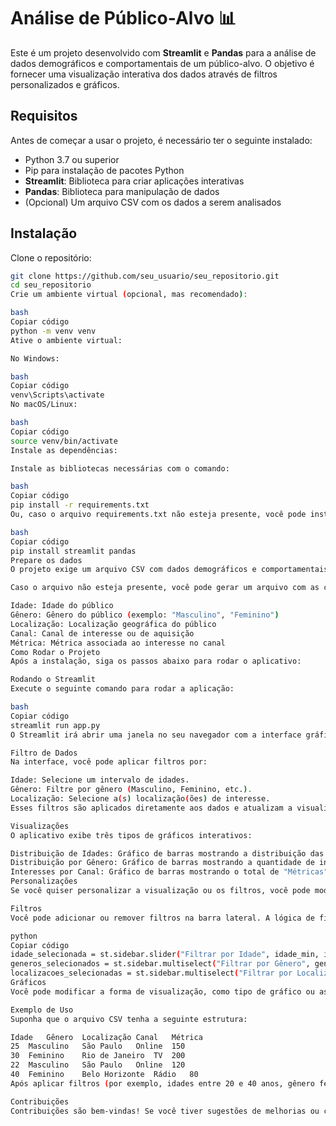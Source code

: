 # Análise de Público-Alvo 📊

Este é um projeto desenvolvido com **Streamlit** e **Pandas** para a análise de dados demográficos e comportamentais de um público-alvo. O objetivo é fornecer uma visualização interativa dos dados através de filtros personalizados e gráficos.

## Requisitos

Antes de começar a usar o projeto, é necessário ter o seguinte instalado:

- Python 3.7 ou superior
- Pip para instalação de pacotes Python
- **Streamlit**: Biblioteca para criar aplicações interativas
- **Pandas**: Biblioteca para manipulação de dados
- (Opcional) Um arquivo CSV com os dados a serem analisados

## Instalação

Clone o repositório:

```bash
git clone https://github.com/seu_usuario/seu_repositorio.git
cd seu_repositorio
Crie um ambiente virtual (opcional, mas recomendado):

bash
Copiar código
python -m venv venv
Ative o ambiente virtual:

No Windows:

bash
Copiar código
venv\Scripts\activate
No macOS/Linux:

bash
Copiar código
source venv/bin/activate
Instale as dependências:

Instale as bibliotecas necessárias com o comando:

bash
Copiar código
pip install -r requirements.txt
Ou, caso o arquivo requirements.txt não esteja presente, você pode instalar diretamente:

bash
Copiar código
pip install streamlit pandas
Prepare os dados
O projeto exige um arquivo CSV com dados demográficos e comportamentais para análise. O arquivo CSV deve estar na pasta data/ e ser chamado publico.csv.

Caso o arquivo não esteja presente, você pode gerar um arquivo com as colunas esperadas, como:

Idade: Idade do público
Gênero: Gênero do público (exemplo: "Masculino", "Feminino")
Localização: Localização geográfica do público
Canal: Canal de interesse ou de aquisição
Métrica: Métrica associada ao interesse no canal
Como Rodar o Projeto
Após a instalação, siga os passos abaixo para rodar o aplicativo:

Rodando o Streamlit
Execute o seguinte comando para rodar a aplicação:

bash
Copiar código
streamlit run app.py
O Streamlit irá abrir uma janela no seu navegador com a interface gráfica onde você pode interagir com os dados.

Filtro de Dados
Na interface, você pode aplicar filtros por:

Idade: Selecione um intervalo de idades.
Gênero: Filtre por gênero (Masculino, Feminino, etc.).
Localização: Selecione a(s) localização(ões) de interesse.
Esses filtros são aplicados diretamente aos dados e atualizam a visualização em tempo real.

Visualizações
O aplicativo exibe três tipos de gráficos interativos:

Distribuição de Idades: Gráfico de barras mostrando a distribuição das idades no conjunto de dados filtrado.
Distribuição por Gênero: Gráfico de barras mostrando a quantidade de indivíduos por gênero.
Interesses por Canal: Gráfico de barras mostrando o total de "Métricas" por canal.
Personalizações
Se você quiser personalizar a visualização ou os filtros, você pode modificar as seguintes partes do código:

Filtros
Você pode adicionar ou remover filtros na barra lateral. A lógica de filtros está na seção:

python
Copiar código
idade_selecionada = st.sidebar.slider("Filtrar por Idade", idade_min, idade_max, (idade_min, idade_max))
generos_selecionados = st.sidebar.multiselect("Filtrar por Gênero", generos, default=generos)
localizacoes_selecionadas = st.sidebar.multiselect("Filtrar por Localização", localizacoes, default=localizacoes)
Gráficos
Você pode modificar a forma de visualização, como tipo de gráfico ou as colunas exibidas.

Exemplo de Uso
Suponha que o arquivo CSV tenha a seguinte estrutura:

Idade	Gênero	Localização	Canal	Métrica
25	Masculino	São Paulo	Online	150
30	Feminino	Rio de Janeiro	TV	200
22	Masculino	São Paulo	Online	120
40	Feminino	Belo Horizonte	Rádio	80
Após aplicar filtros (por exemplo, idades entre 20 e 40 anos, gênero feminino e localizações "São Paulo" e "Rio de Janeiro"), o aplicativo exibirá os gráficos com base nesses dados filtrados.

Contribuições
Contribuições são bem-vindas! Se você tiver sugestões de melhorias ou correções de bugs, fique à vontade para abrir uma issue ou enviar um pull request.
